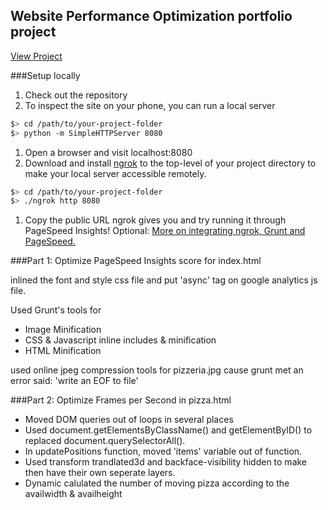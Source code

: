 ## Website Performance Optimization portfolio project

[View Project](https://dechengc.github.io/frontend-nanodegree-mobile-portfolio/)

###Setup locally
1. Check out the repository
1. To inspect the site on your phone, you can run a local server

  ```bash
  $> cd /path/to/your-project-folder
  $> python -m SimpleHTTPServer 8080
  ```

1. Open a browser and visit localhost:8080
1. Download and install [ngrok](https://ngrok.com/) to the top-level of your project directory to make your local server accessible remotely.

  ``` bash
  $> cd /path/to/your-project-folder
  $> ./ngrok http 8080
  ```

1. Copy the public URL ngrok gives you and try running it through PageSpeed Insights! Optional: [More on integrating ngrok, Grunt and PageSpeed.](http://www.jamescryer.com/2014/06/12/grunt-pagespeed-and-ngrok-locally-testing/)

###Part 1: Optimize PageSpeed Insights score for index.html

inlined the font and style css file and put 'async' tag on google analytics js file. 

Used Grunt's tools for 
 - Image Minification
 - CSS & Javascript inline includes & minification
 - HTML Minification

used online jpeg compression tools for pizzeria.jpg cause grunt met an error said: 'write an EOF to file'

###Part 2: Optimize Frames per Second in pizza.html

- Moved DOM queries out of loops in several places
- Used document.getElementsByClassName() and getElementByID() to replaced document.querySelectorAll().
- In updatePositions function, moved 'items' variable out of function. 
- Used transform trandlated3d and backface-visibility hidden to make then have their own seperate layers.
- Dynamic calulated the number of moving pizza according to the availwidth & availheight
